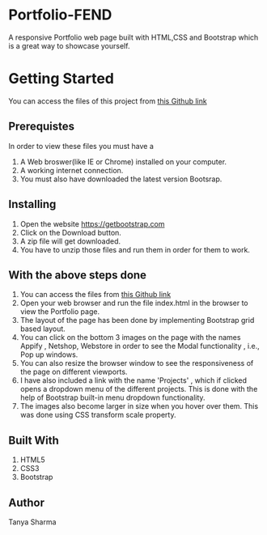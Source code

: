 # Portfolio-FEND
A responsive Portfolio web page built with HTML,CSS and Bootstrap which is a great way to showcase yourself.

# Getting Started  
You can access the files of this project from [ this Github link ]( https://github.com/TanyaGir/Portfolio-FEND)

## Prerequistes  
In order to view these files you must have a   

1) A Web broswer(like IE or Chrome) installed on your computer.  
2) A working internet connection.
3) You must also have downloaded the latest version Bootsrap.

## Installing  
1) Open the website https://getbootstrap.com  
2) Click on the Download button.
3) A zip file will get downloaded.
4) You have to unzip those files and run them in order for them to work.

## With the above steps done  
1) You can access the files from [ this Github link ]( https://github.com/TanyaGir/Portfolio-FEND )
2) Open your web browser and run the file index.html in the browser to view the Portfolio page.
3) The layout of the page has been done by implementing Bootstrap grid based layout.
4) You can click on the bottom 3 images on the page with the names Appify , Netshop, Webstore in order to see the Modal functionality , i.e., Pop up windows.  
5) You can also resize the browser window to see the responsiveness of the page on different viewports.
6) I have also included a link with the name 'Projects' , which if clicked opens a dropdown menu of the different projects. This is done with the help of Bootstrap built-in menu dropdown functionality.
7) The images also become larger in size when you hover over them. This was done using CSS transform scale property.

## Built With    
1) HTML5   
2) CSS3   
3) Bootstrap  

## Author  
Tanya Sharma
